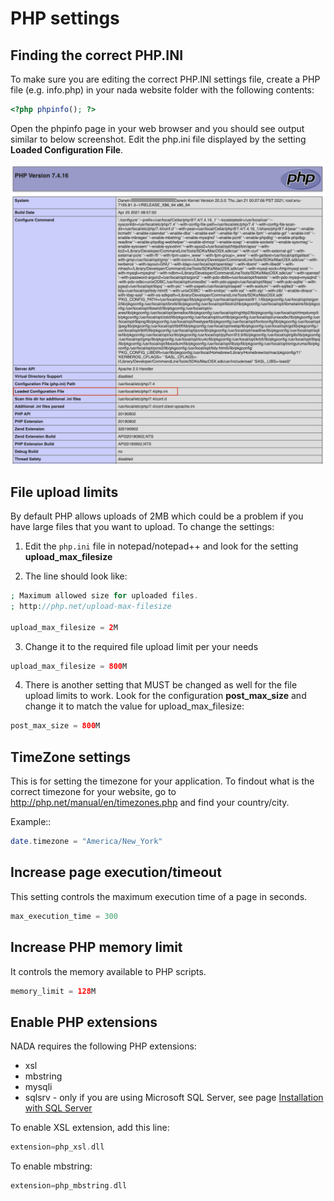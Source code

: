 # PHP settings

## Finding the correct PHP.INI

To make sure you are editing the correct PHP.INI settings file, create a PHP file (e.g. info.php) in your nada website folder with the following contents:

```php
<?php phpinfo(); ?>
```

Open the phpinfo page in your web browser and you should see output similar to below screenshot. Edit the php.ini file displayed by the setting **Loaded Configuration File**.

![NADA installer](/images/php-info.png)



## File upload limits

By default PHP allows uploads of 2MB which could be a problem if you have large files that you want to upload. To change the settings:

1. Edit the `php.ini` file in notepad/notepad++ and look for the setting **upload_max_filesize**

2. The line should look like: 

```php
; Maximum allowed size for uploaded files.
; http://php.net/upload-max-filesize

upload_max_filesize = 2M
```

3. Change it to the required file upload limit per your needs

```php
upload_max_filesize = 800M
```

4. There is another setting that MUST be changed as well for the file upload limits to work. Look for the configuration **post_max_size** and change it to match the value for upload_max_filesize:

```php
post_max_size = 800M
```

## TimeZone settings

This is for setting the timezone for your application. To findout what is the correct timezone for your website, go to http://php.net/manual/en/timezones.php and find your country/city. 

Example::

```php
date.timezone = "America/New_York"
```


## Increase page execution/timeout
This setting controls the maximum execution time of a page in seconds.

```php
max_execution_time = 300
```


## Increase PHP memory limit

It controls the memory available to PHP scripts.

```php
memory_limit = 128M
```


## Enable PHP extensions

NADA requires the following PHP extensions:

* xsl
* mbstring
* mysqli
* sqlsrv - only if you are using Microsoft SQL Server, see page [Installation with SQL Server](installation-guide/installation-sqlsrv)

To enable XSL extension, add this line:

```php
extension=php_xsl.dll
```

To enable mbstring:

```php
extension=php_mbstring.dll
```








